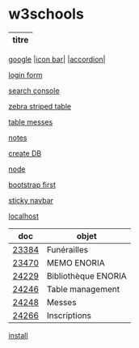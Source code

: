 # w3schools

| titre |
|---|
[google](https://www.google.fr/)
|[icon bar](https://awelvor.github.io/w3schools/how%20to/icon%20bar/)|
|[accordion](https://awelvor.github.io/w3schools/how%20to/accordion/)|

[login form](https://awelvor.github.io/w3schools/how%20to/login%20form/)

[search console](https://awelvor.github.io/w3schools/how%20to/search%20console/)

[zebra striped table](https://awelvor.github.io/w3schools/how%20to/zebra%20striped%20table/)

[table messes](https://awelvor.github.io/w3schools/how%20to/table%20messes)

[notes](https://awelvor.github.io/w3schools/how%20to/notes)

[create DB](https://awelvor.github.io/w3schools/how%20to/sql/create%20DB/create%20DB.sql)

[node](https://awelvor.github.io/w3schools/node)

[bootstrap first](https://awelvor.github.io/w3schools/bootstrap/first)

[sticky navbar](https://awelvor.github.io/w3schools/how%20to/sticky%20navbar)



[localhost](http://localhost/)

| doc  |   objet |
|--- |---|
|[23384](https://web.enoria.app/tools/documentspdf/?p=1176861&titredoc=&doc=23384&orientation=portrait&preview=pdf&format=a4&optionsName=debut,fin&optionsValue=-30,-1)|Funérailles|
|[23470](https://web.enoria.app/tools/documentspdf/?p=1120678&doc=23470&preview=html)|MEMO ENORIA|
|[24229](https://web.enoria.app/tools/documentspdf/?p=1120678&doc=24229&preview=html)|Bibliothèque ENORIA|
|[24246](https://web.enoria.app/tools/documentspdf/?p=1120678&doc=24246&preview=html)|Table management|
|[24248](https://web.enoria.app/tools/documentspdf/?p=1120678&doc=24248&preview=html)|Messes|
|[24266](https://web.enoria.app/tools/documentspdf/?g=29780&doc=24266&preview=html)|Inscriptions|


[install](http://localhost/w3schools/php/install.php)
